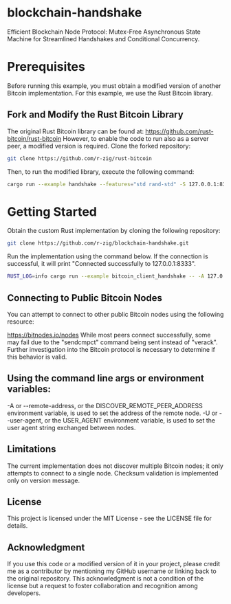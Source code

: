 # blockchain-handshake
Efficient Blockchain Node Protocol: Mutex-Free Asynchronous State Machine for Streamlined Handshakes and Conditional Concurrency.

# Prerequisites
Before running this example, you must obtain a modified version of another Bitcoin implementation. For this example, we use the Rust Bitcoin library.

## Fork and Modify the Rust Bitcoin Library

The original Rust Bitcoin library can be found at: https://github.com/rust-bitcoin/rust-bitcoin
However, to enable the code to run also as a server peer, a modified version is required. Clone the forked repository:

```bash Copy code
git clone https://github.com/r-zig/rust-bitcoin
```
Then, to run the modified library, execute the following command:

```bash Copy code
cargo run --example handshake --features="std rand-std" -S 127.0.0.1:8333
```
# Getting Started
Obtain the custom Rust implementation by cloning the following repository:

```bash Copy code
git clone https://github.com/r-zig/blockchain-handshake.git
```
Run the implementation using the command below. If the connection is successful, it will print "Connected successfully to 127.0.0.1:8333".

```bash Copy code
RUST_LOG=info cargo run --example bitcoin_client_handshake -- -A 127.0.0.1:8333
```
## Connecting to Public Bitcoin Nodes
You can attempt to connect to other public Bitcoin nodes using the following resource:

https://bitnodes.io/nodes
While most peers connect successfully, some may fail due to the "sendcmpct" command being sent instead of "verack". Further investigation into the Bitcoin protocol is necessary to determine if this behavior is valid.

## Using the command line args or environment variables:
-A or --remote-address, or the DISCOVER_REMOTE_PEER_ADDRESS environment variable, is used to set the address of the remote node.
-U or --user-agent, or the USER_AGENT environment variable, is used to set the user agent string exchanged between nodes.

## Limitations
The current implementation does not discover multiple Bitcoin nodes; it only attempts to connect to a single node.
Checksum validation is implemented only on version message.

## License

This project is licensed under the MIT License - see the LICENSE file for details.

## Acknowledgment

If you use this code or a modified version of it in your project, please credit me as a contributor by mentioning my GitHub username or linking back to the original repository. This acknowledgment is not a condition of the license but a request to foster collaboration and recognition among developers.

